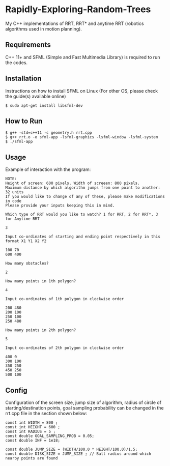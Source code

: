 # Rapidly-Exploring-Random-Trees
My C++ implementations of RRT, RRT* and anytime RRT (robotics algorithms used in motion planning). 

## Requirements

C++ 11+ and SFML (Simple and Fast Multimedia Library) is required to run the codes. 

## Installation 

Instructions on how to install SFML on Linux (For other OS, please check the guide(s) available online) 

```
$ sudo apt-get install libsfml-dev
```

## How to Run 

```
$ g++ -std=c++11 -c geometry.h rrt.cpp 
$ g++ rrt.o -o sfml-app -lsfml-graphics -lsfml-window -lsfml-system
$ ./sfml-app 
```

## Usage 

Example of interaction with the program:

```
NOTE:
Height of screen: 600 pixels. Width of screeen: 800 pixels.
Maximum distance by which algorithm jumps from one point to another: 32 units
If you would like to change of any of these, please make modifications in code
Please provide your inputs keeping this in mind. 

Which type of RRT would you like to watch? 1 for RRT, 2 for RRT*, 3 for Anytime RRT
```
```
3
```
```
Input co-ordinates of starting and ending point respectively in this format X1 Y1 X2 Y2
```
```
100 70
600 400
```
``` 
How many obstacles? 
```
``` 
2 
```
``` 
How many points in 1th polygon? 
```
``` 
4 
```
``` 
Input co-ordinates of 1th polygon in clockwise order 
```
```
200 480
200 100
250 100
250 480
```
``` 
How many points in 2th polygon? 
```
``` 
5 
```
``` 
Input co-ordinates of 2th polygon in clockwise order 
```
```
400 0
300 100
350 250
450 250
500 100
```
## Config

Configuration of the screen size, jump size of algorithm, radius of circle of starting/destination points, goal sampling probability can be changed in the rrt.cpp file in the section shown below:

```
const int WIDTH = 800 ;
const int HEIGHT = 600 ;
const int RADIUS = 5 ; 
const double GOAL_SAMPLING_PROB = 0.05;
const double INF = 1e18;

const double JUMP_SIZE = (WIDTH/100.0 * HEIGHT/100.0)/1.5;
const double DISK_SIZE = JUMP_SIZE ; // Ball radius around which nearby points are found
```
